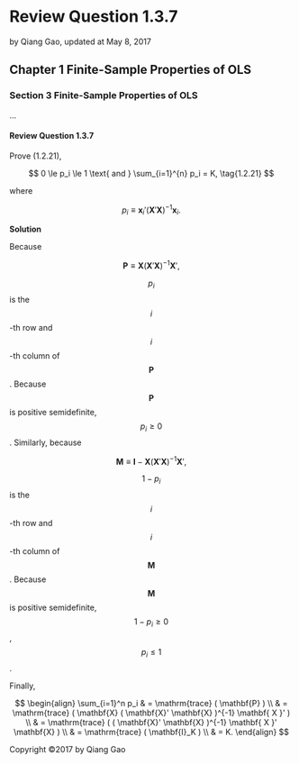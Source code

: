 # Review Question 1.3.7

by Qiang Gao, updated at May 8, 2017

## Chapter 1 Finite-Sample Properties of OLS

### Section 3 Finite-Sample Properties of OLS

...

#### Review Question 1.3.7

Prove \(1.2.21\),

$$
0 \le p_i \le 1 \text{ and } \sum_{i=1}^{n} p_i = K,
\tag{1.2.21}
$$

where

$$
p_i \equiv \mathbf{x}_i' ( \mathbf{X}' \mathbf{X} )^{-1} \mathbf{x}_i.
\tag{1.2.20}
$$

**Solution**

Because

$$
\mathbf{P} \equiv \mathbf{X} ( \mathbf{X}' \mathbf{X} )^{-1} \mathbf{ X }',
$$

$$p_i$$ is the $$i$$-th row and $$i$$-th column of $$\mathbf{P}$$. Because $$\mathbf{P}$$ is positive semidefinite, $$p_i \ge 0$$. Similarly, because

$$
\mathbf{M} \equiv \mathbf{I} - \mathbf{X} ( \mathbf{X}' \mathbf{X} )^{-1} \mathbf{ X }',
$$

$$1 - p_i$$ is the $$i$$-th row and $$i$$-th column of $$\mathbf{M}$$. Because $$\mathbf{M}$$ is positive semidefinite, $$1 - p_i \ge 0$$, $$p_i \le 1$$.

Finally,

$$
\begin{align}
\sum_{i=1}^n p_i 
& =
\mathrm{trace} ( \mathbf{P} )
\\ & =
\mathrm{trace} ( \mathbf{X} ( \mathbf{X}' \mathbf{X} )^{-1} \mathbf{ X }' )
\\ & =
\mathrm{trace} ( ( \mathbf{X}' \mathbf{X} )^{-1} \mathbf{ X }' \mathbf{X} )
\\ & =
\mathrm{trace} ( \mathbf{I}_K )
\\ & =
K.
\end{align}
$$

Copyright ©2017 by Qiang Gao

